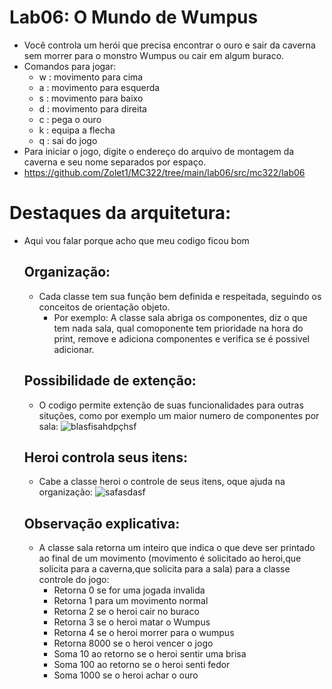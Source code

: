 # Lab06: O Mundo de Wumpus
* Você controla um herói que precisa encontrar o ouro e sair da caverna sem morrer para o monstro Wumpus ou cair em algum buraco.
* Comandos para jogar: 
  * w : movimento para cima
  * a : movimento para esquerda
  * s : movimento para baixo
  * d : movimento para direita
  * c : pega o ouro
  * k : equipa a flecha
  * q : sai do jogo
* Para iniciar o jogo, digite o endereço do arquivo de montagem da caverna e seu nome separados por espaço.
* https://github.com/Zolet1/MC322/tree/main/lab06/src/mc322/lab06
# Destaques da arquitetura:
* Aqui vou falar porque acho que meu codigo ficou bom
  ## Organização:
    * Cada classe tem sua função bem definida e respeitada, seguindo os conceitos de orientação objeto.
      * Por exemplo: A classe sala abriga os componentes, diz o que tem nada sala, qual comoponente tem prioridade na hora do print, remove e adiciona componentes e verifica se é possivel adicionar.
  ## Possibilidade de extenção:
     * O codigo permite extenção de suas funcionalidades para outras situções, como por exemplo um maior numero de componentes por sala:
    ![blasfisahdpçhsf](https://user-images.githubusercontent.com/80828532/118996140-1082bd00-b95e-11eb-8676-b848ee1aa908.PNG)
  ## Heroi controla seus itens:
     * Cabe a classe heroi o controle de seus itens, oque ajuda na organização:
      ![safasdasf](https://user-images.githubusercontent.com/80828532/118996786-8be46e80-b95e-11eb-92df-7711f6755247.PNG)
  ## Observação explicativa:
     * A classe sala retorna um inteiro que indica o que deve ser printado ao final de um movimento (movimento é solicitado ao heroi,que solicita para a caverna,que solicita para a sala) para a classe controle do jogo:
       * Retorna 0 se for uma jogada invalida
       * Retorna 1 para um movimento normal
       * Retorna 2 se o heroi cair no buraco
       * Retorna 3 se o heroi matar o Wumpus
       * Retorna 4 se o heroi morrer para o wumpus
       * Retorna 8000 se o heroi vencer o jogo
       * Soma 10 ao retorno se o heroi sentir uma brisa
       * Soma 100 ao retorno se o heroi senti fedor
       * Soma 1000 se o heroi achar o ouro
     
